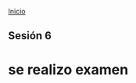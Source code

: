 <!-- No borrar o modificar -->
[Inicio](./index.md)

## Sesión 6


<!-- Su documentación aquí -->
# se realizo examen




